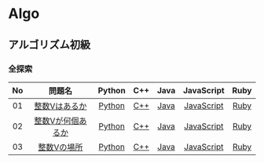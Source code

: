 # Algo
## アルゴリズム初級
### 全探索
|No|問題名|Python|C++|Java|JavaScript|Ruby|
|:--:|:--:|:--:|:--:|:--:|:--:|:--:|
|01|[整数Vはあるか](https://algo-method.com/tasks/209)|[Python](https://github.com/kaneda05/Algo/blob/main/%E3%82%B3%E3%83%BC%E3%83%87%E3%82%A3%E3%83%B3%E3%82%B0%E3%81%AB%E3%82%88%E3%82%8B%E5%95%8F%E9%A1%8C%E8%A7%A3%E6%B1%BA/03%20%E3%82%A2%E3%83%AB%E3%82%B4%E3%83%AA%E3%82%BA%E3%83%A0%20%E5%88%9D%E7%B4%9A/%E5%85%A8%E6%8E%A2%E7%B4%A2/01_%E6%95%B4%E6%95%B0V%E3%81%AF%E3%81%82%E3%82%8B%E3%81%8B/1.py)|[C++](https://github.com/kaneda05/Algo/blob/main/%E3%82%B3%E3%83%BC%E3%83%87%E3%82%A3%E3%83%B3%E3%82%B0%E3%81%AB%E3%82%88%E3%82%8B%E5%95%8F%E9%A1%8C%E8%A7%A3%E6%B1%BA/03%20%E3%82%A2%E3%83%AB%E3%82%B4%E3%83%AA%E3%82%BA%E3%83%A0%20%E5%88%9D%E7%B4%9A/%E5%85%A8%E6%8E%A2%E7%B4%A2/01_%E6%95%B4%E6%95%B0V%E3%81%AF%E3%81%82%E3%82%8B%E3%81%8B/1.cpp)|[Java](https://github.com/kaneda05/Algo/blob/main/%E3%82%B3%E3%83%BC%E3%83%87%E3%82%A3%E3%83%B3%E3%82%B0%E3%81%AB%E3%82%88%E3%82%8B%E5%95%8F%E9%A1%8C%E8%A7%A3%E6%B1%BA/03%20%E3%82%A2%E3%83%AB%E3%82%B4%E3%83%AA%E3%82%BA%E3%83%A0%20%E5%88%9D%E7%B4%9A/%E5%85%A8%E6%8E%A2%E7%B4%A2/01_%E6%95%B4%E6%95%B0V%E3%81%AF%E3%81%82%E3%82%8B%E3%81%8B/1.java)|[JavaScript](https://github.com/kaneda05/Algo/blob/main/%E3%82%B3%E3%83%BC%E3%83%87%E3%82%A3%E3%83%B3%E3%82%B0%E3%81%AB%E3%82%88%E3%82%8B%E5%95%8F%E9%A1%8C%E8%A7%A3%E6%B1%BA/03%20%E3%82%A2%E3%83%AB%E3%82%B4%E3%83%AA%E3%82%BA%E3%83%A0%20%E5%88%9D%E7%B4%9A/%E5%85%A8%E6%8E%A2%E7%B4%A2/01_%E6%95%B4%E6%95%B0V%E3%81%AF%E3%81%82%E3%82%8B%E3%81%8B/1.js)|[Ruby](https://github.com/kaneda05/Algo/blob/main/%E3%82%B3%E3%83%BC%E3%83%87%E3%82%A3%E3%83%B3%E3%82%B0%E3%81%AB%E3%82%88%E3%82%8B%E5%95%8F%E9%A1%8C%E8%A7%A3%E6%B1%BA/03%20%E3%82%A2%E3%83%AB%E3%82%B4%E3%83%AA%E3%82%BA%E3%83%A0%20%E5%88%9D%E7%B4%9A/%E5%85%A8%E6%8E%A2%E7%B4%A2/01_%E6%95%B4%E6%95%B0V%E3%81%AF%E3%81%82%E3%82%8B%E3%81%8B/1.rb)|
|02|[整数Vが何個あるか](https://algo-method.com/tasks/209)|[Python](https://github.com/kaneda05/Algo/blob/main/%E3%82%B3%E3%83%BC%E3%83%87%E3%82%A3%E3%83%B3%E3%82%B0%E3%81%AB%E3%82%88%E3%82%8B%E5%95%8F%E9%A1%8C%E8%A7%A3%E6%B1%BA/03%20%E3%82%A2%E3%83%AB%E3%82%B4%E3%83%AA%E3%82%BA%E3%83%A0%20%E5%88%9D%E7%B4%9A/%E5%85%A8%E6%8E%A2%E7%B4%A2/02_%E6%95%B4%E6%95%B0V%E3%81%8C%E4%BD%95%E5%80%8B%E3%81%82%E3%82%8B%E3%81%8B/2.py)|[C++](https://github.com/kaneda05/Algo/blob/main/%E3%82%B3%E3%83%BC%E3%83%87%E3%82%A3%E3%83%B3%E3%82%B0%E3%81%AB%E3%82%88%E3%82%8B%E5%95%8F%E9%A1%8C%E8%A7%A3%E6%B1%BA/03%20%E3%82%A2%E3%83%AB%E3%82%B4%E3%83%AA%E3%82%BA%E3%83%A0%20%E5%88%9D%E7%B4%9A/%E5%85%A8%E6%8E%A2%E7%B4%A2/02_%E6%95%B4%E6%95%B0V%E3%81%8C%E4%BD%95%E5%80%8B%E3%81%82%E3%82%8B%E3%81%8B/2.cpp)|[Java](https://github.com/kaneda05/Algo/blob/main/%E3%82%B3%E3%83%BC%E3%83%87%E3%82%A3%E3%83%B3%E3%82%B0%E3%81%AB%E3%82%88%E3%82%8B%E5%95%8F%E9%A1%8C%E8%A7%A3%E6%B1%BA/03%20%E3%82%A2%E3%83%AB%E3%82%B4%E3%83%AA%E3%82%BA%E3%83%A0%20%E5%88%9D%E7%B4%9A/%E5%85%A8%E6%8E%A2%E7%B4%A2/02_%E6%95%B4%E6%95%B0V%E3%81%8C%E4%BD%95%E5%80%8B%E3%81%82%E3%82%8B%E3%81%8B/2.java)|[JavaScript](https://github.com/kaneda05/Algo/blob/main/%E3%82%B3%E3%83%BC%E3%83%87%E3%82%A3%E3%83%B3%E3%82%B0%E3%81%AB%E3%82%88%E3%82%8B%E5%95%8F%E9%A1%8C%E8%A7%A3%E6%B1%BA/03%20%E3%82%A2%E3%83%AB%E3%82%B4%E3%83%AA%E3%82%BA%E3%83%A0%20%E5%88%9D%E7%B4%9A/%E5%85%A8%E6%8E%A2%E7%B4%A2/02_%E6%95%B4%E6%95%B0V%E3%81%8C%E4%BD%95%E5%80%8B%E3%81%82%E3%82%8B%E3%81%8B/2.js)|[Ruby](https://github.com/kaneda05/Algo/blob/main/%E3%82%B3%E3%83%BC%E3%83%87%E3%82%A3%E3%83%B3%E3%82%B0%E3%81%AB%E3%82%88%E3%82%8B%E5%95%8F%E9%A1%8C%E8%A7%A3%E6%B1%BA/03%20%E3%82%A2%E3%83%AB%E3%82%B4%E3%83%AA%E3%82%BA%E3%83%A0%20%E5%88%9D%E7%B4%9A/%E5%85%A8%E6%8E%A2%E7%B4%A2/02_%E6%95%B4%E6%95%B0V%E3%81%8C%E4%BD%95%E5%80%8B%E3%81%82%E3%82%8B%E3%81%8B/2.rb)|
|03|[整数Vの場所]()|[Python](https://github.com/kaneda05/Algo/blob/main/%E3%82%B3%E3%83%BC%E3%83%87%E3%82%A3%E3%83%B3%E3%82%B0%E3%81%AB%E3%82%88%E3%82%8B%E5%95%8F%E9%A1%8C%E8%A7%A3%E6%B1%BA/03%20%E3%82%A2%E3%83%AB%E3%82%B4%E3%83%AA%E3%82%BA%E3%83%A0%20%E5%88%9D%E7%B4%9A/%E5%85%A8%E6%8E%A2%E7%B4%A2/03_%E6%95%B4%E6%95%B0V%E3%81%AE%E5%A0%B4%E6%89%80/3.py)|[C++](https://github.com/kaneda05/Algo/blob/main/%E3%82%B3%E3%83%BC%E3%83%87%E3%82%A3%E3%83%B3%E3%82%B0%E3%81%AB%E3%82%88%E3%82%8B%E5%95%8F%E9%A1%8C%E8%A7%A3%E6%B1%BA/03%20%E3%82%A2%E3%83%AB%E3%82%B4%E3%83%AA%E3%82%BA%E3%83%A0%20%E5%88%9D%E7%B4%9A/%E5%85%A8%E6%8E%A2%E7%B4%A2/03_%E6%95%B4%E6%95%B0V%E3%81%AE%E5%A0%B4%E6%89%80/3.cpp)|[Java](https://github.com/kaneda05/Algo/blob/main/%E3%82%B3%E3%83%BC%E3%83%87%E3%82%A3%E3%83%B3%E3%82%B0%E3%81%AB%E3%82%88%E3%82%8B%E5%95%8F%E9%A1%8C%E8%A7%A3%E6%B1%BA/03%20%E3%82%A2%E3%83%AB%E3%82%B4%E3%83%AA%E3%82%BA%E3%83%A0%20%E5%88%9D%E7%B4%9A/%E5%85%A8%E6%8E%A2%E7%B4%A2/03_%E6%95%B4%E6%95%B0V%E3%81%AE%E5%A0%B4%E6%89%80/3.java)|[JavaScript](https://github.com/kaneda05/Algo/blob/main/%E3%82%B3%E3%83%BC%E3%83%87%E3%82%A3%E3%83%B3%E3%82%B0%E3%81%AB%E3%82%88%E3%82%8B%E5%95%8F%E9%A1%8C%E8%A7%A3%E6%B1%BA/03%20%E3%82%A2%E3%83%AB%E3%82%B4%E3%83%AA%E3%82%BA%E3%83%A0%20%E5%88%9D%E7%B4%9A/%E5%85%A8%E6%8E%A2%E7%B4%A2/03_%E6%95%B4%E6%95%B0V%E3%81%AE%E5%A0%B4%E6%89%80/3.js)|[Ruby](https://github.com/kaneda05/Algo/blob/main/%E3%82%B3%E3%83%BC%E3%83%87%E3%82%A3%E3%83%B3%E3%82%B0%E3%81%AB%E3%82%88%E3%82%8B%E5%95%8F%E9%A1%8C%E8%A7%A3%E6%B1%BA/03%20%E3%82%A2%E3%83%AB%E3%82%B4%E3%83%AA%E3%82%BA%E3%83%A0%20%E5%88%9D%E7%B4%9A/%E5%85%A8%E6%8E%A2%E7%B4%A2/03_%E6%95%B4%E6%95%B0V%E3%81%AE%E5%A0%B4%E6%89%80/3.rb)|